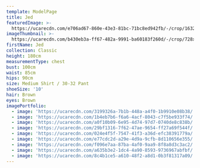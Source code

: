 ```yaml
---
template: ModelPage
title: Jed
featuredImage: >-
  https://ucarecdn.com/e706ad67-860e-43e3-81bc-71bc8ed942fb/-/crop/1632x1054/0,111/-/preview/
imageThumbnail: >-
  https://ucarecdn.com/b430eb3a-ff67-482a-9991-ba60183f260d/-/crop/728x1000/66,0/-/preview/
firstName: Jed
collection: Classic
height: 180cm
measurementType: chest
bust: 100cm
waist: 85cm
hips: 90cm
size: Medium Shirt / 30-32 Pant
shoeSize: '10'
hair: Brown
eyes: Brown
imagePortfolio:
  - image: 'https://ucarecdn.com/3199326a-7b1b-448a-a4f0-1b9910e08b38/'
  - image: 'https://ucarecdn.com/1b4eb7b6-f6a6-4acf-8043-c7f5be933f74/'
  - image: 'https://ucarecdn.com/a0f10b09-6e95-4d74-97d7-0740de8c838b/'
  - image: 'https://ucarecdn.com/29bf1316-7f62-47ae-9654-ff27a69f544f/'
  - image: 'https://ucarecdn.com/024e4f5f-7547-41f3-a36d-efc38391779a/'
  - image: 'https://ucarecdn.com/e77cdc2d-a29e-4d9a-9cfb-8d110656e355/'
  - image: 'https://ucarecdn.com/f096e7aa-87ba-4af0-9aa9-8f8a8d3c3ac2/'
  - image: 'https://ucarecdn.com/a635b3e2-1dc4-4a90-8593-9736967abfbf/'
  - image: 'https://ucarecdn.com/8c4b1ce5-a610-48f2-a8d1-0b3f81317a09/'
---
```


